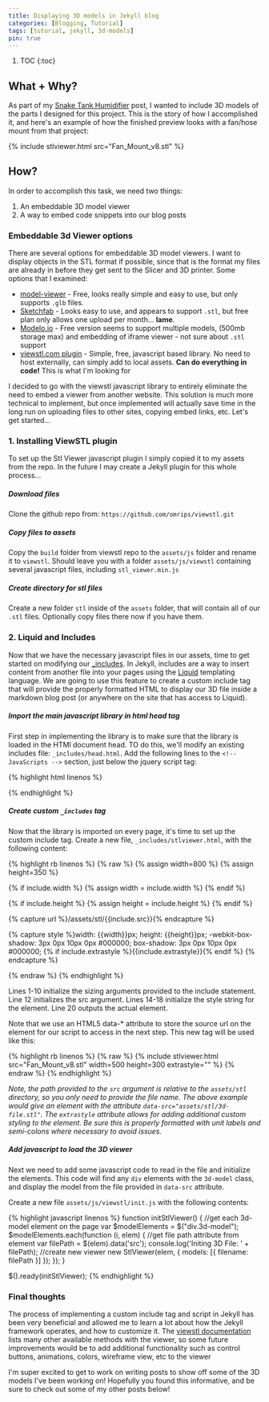 ```yaml
---
title: Displaying 3D models in Jekyll blog
categories: [Blogging, Tutorial]
tags: [tutorial, jekyll, 3d-models]
pin: true
---
```

1. TOC
{:toc}

## What + Why?
As part of my [Snake Tank Humidifier](/2021/04/14/snake-tank-humidity-controller.html) post, I wanted to include 3D models of the parts I designed for this project. This is the story of how I accomplished it, and here's an example of how the finished preview looks with a fan/hose mount from that project:

{% include stlviewer.html src="Fan_Mount_v8.stl" %}

## How?
In order to accomplish this task, we need two things:
1) An embeddable 3D model viewer
2) A way to embed code snippets into our blog posts

### Embeddable 3d Viewer options
There are several options for embeddable 3D model viewers. I want to display objects in the STL format if possible, since that is the format my files are already in before they get sent to the Slicer and 3D printer. Some options that I examined:

- [model-viewer](https://modelviewer.dev/) - Free, looks really simple and easy to use, but only supports `.glb` files.
- [Sketchfab](https://sketchfab.com/) - Looks easy to use, and appears to support `.stl`, but free plan only allows one upload per month... **lame**.
- [Modelo.io](https://modelo.io/pricing.html) - Free version seems to support multiple models, (500mb storage max) and embedding of iframe viewer - not sure about `.stl` support
- [viewstl.com plugin](https://www.viewstl.com/plugin/) - Simple, free, javascript based library. No need to host externally, can simply add to local assets. **Can do everything in code!** This is what I'm looking for

I decided to go with the viewstl javascript library to entirely eliminate the need to embed a viewer from another website. This solution is much more technical to implement, but once implemented will actually save time in the long run on uploading files to other sites, copying embed links, etc. Let's get started...

### 1. Installing ViewSTL plugin
To set up the Stl Viewer javascript plugin I simply copied it to my assets from the repo. In the future I may create a Jekyll plugin for this whole process...

##### Download files
Clone the github repo from: `https://github.com/omrips/viewstl.git`

##### Copy files to assets
Copy the `build` folder from viewstl repo to the `assets/js` folder and rename it to `viewstl`. Should leave you with a folder `assets/js/viewstl` containing several javascript files, including `stl_viewer.min.js`

##### Create directory for stl files
Create a new folder `stl` inside of the `assets` folder, that will contain all of our `.stl` files. Optionally copy files there now if you have them.

### 2. Liquid and Includes
Now that we have the necessary javascript files in our assets, time to get started on modifying our [_includes](https://jekyllrb.com/docs/includes/). In Jekyll, includes are a way to insert content from another file into your pages using the [Liquid](https://jekyllrb.com/docs/liquid/) templating language. We are going to use this feature to create a custom include tag that will provide the properly formatted HTML to display our 3D file inside a markdown blog post (or anywhere on the site that has access to Liquid).

##### Import the main javascript library in html head tag
First step in implementing the library is to make sure that the library is loaded in the HTMl document head. TO do this, we'll modify an existing includes file: `_includes/head.html`.  Add the following lines to the `<!-- JavaScripts -->` section, just below the jquery script tag:


{% highlight html linenos %}
  <script src="/assets/js/viewstl/stl_viewer.min.js"></script>
  <script src="/assets/js/viewstl/init.js"></script>
{% endhighlight %}

##### Create custom `_includes` tag
Now that the library is imported on every page, it's time to set up the custom include tag. Create a new file, `_includes/stlviewer.html`, with the following content:

{% highlight rb linenos %}
{% raw %}
{% assign width=800 %}
{% assign height=350 %}

{% if include.width %}
{% assign width = include.width %}
{% endif %}

{% if include.height %}
{% assign height = include.height %}
{% endif %}

{% capture url %}/assets/stl/{{include.src}}{% endcapture %}

{% capture style %}width: {{width}}px; height: {{height}}px;
-webkit-box-shadow: 3px 0px 10px 0px #000000; 
box-shadow: 3px 0px 10px 0px #000000;
{% if include.extrastyle %}{{include.extrastyle}}{% endif %}
{% endcapture %}

<div class="3d-model col-12" data-src="{{url}}" style="{{style}}"></div>

{% endraw %}
{% endhighlight %}

Lines 1-10 initialize the sizing arguments provided to the include statement. Line 12 initializes the src argument. Lines 14-18 initialize the style string for the element. Line 20 outputs the actual element.

Note that we use an HTML5 data-* attribute to store the source url on the element for our script to access in the next step. This new tag will be used like this:

{% highlight rb linenos %}
{% raw %}
{% include stlviewer.html src="Fan_Mount_v8.stl" width=500 height=300 extrastyle="" %}
{% endraw %}
{% endhighlight %}

_Note, the path provided to the `src` argument is relative to the `assets/stl` directory, so you only need to provide the file name. The above example would give an element with the attribute `data-src="assets/stl/3d-file.stl"`. The `extrastyle` attribute allows for adding additional custom styling to the element. Be sure this is properly formatted with unit labels and semi-colons where necessary to avoid issues._

##### Add javascript to load the 3D viewer
Next we need to add some javascript code to read in the file and initialize the elements. This code will find any `div` elements with the `3d-model` class, and display the model from the file provided in `data-src` attribute.

Create a new file `assets/js/viewstl/init.js` with the following contents:

{% highlight javascript linenos %}
function initStlViewer() {
    //get each 3d-model element on the page
    var $modelElements = $("div.3d-model");
    $modelElements.each(function (i, elem) {
        //get file path attribute from element
        var filePath = $(elem).data('src');
        console.log('Initing 3D File: ' + filePath);
        //create new viewer
        new StlViewer(elem, { models: [{ filename: filePath }] });
    });
}

$().ready(initStlViewer);
{% endhighlight %}

### Final thoughts
The process of implementing a custom include tag and script in Jekyll has been very beneficial and allowed me to learn a lot about how the Jekyll framework operates, and how to customize it. The [viewstl documentation](https://www.viewstl.com/plugin/) lists many other available methods with the viewer, so some future improvements would be to add additional functionality such as control buttons, animations, colors, wireframe view, etc to the viewer

I'm super excited to get to work on writing posts to show off some of the 3D models I've been working on! Hopefully you found this informative, and be sure to check out some of my other posts below!
